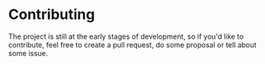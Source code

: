 # Contributing

The project is still at the early stages of development, so if you'd like to contribute, feel free to create a pull request, do some proposal or tell about some issue.
